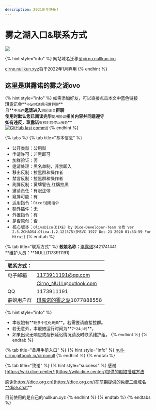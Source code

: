 ```yaml
---
description: 2021新年快乐!
---
```


# 雾之湖入口&联系方式

![](.gitbook/assets/⑨.png)

{% hint style="info" %}
网站域名迁移至[cirno.nullkun.icu](https://cirno.nullkun.icu/)

[cirno.nullkun.xyz](https://cirno.nullkun.xyz)将于2022年1月弃用
{% endhint %}

## 这里是琪露诺的雾之湖ovo

{% hint style="info" %}
如需添加好友，可以直接点击本文中蓝色链接  
琪露诺会**`不定时清理闲置群聊`**  
且**`不允许`**邀请进入**`跑团无关`**群聊  
使用时默认您已阅读完毕**`使用协议`**相关内容并同意遵守  
如有违反，琪露诺**`有权对您停止服务`**  
[![GitHub last commit](https://img.shields.io/github/last-commit/Cirno-NULL/Cirno_docs?label=%E6%9C%AC%E6%89%8B%E5%86%8C%E6%9C%80%E5%90%8E%E6%9B%B4%E6%96%B0%E4%BA%8E&style=flat-square)](https://github.com/Cirno-NULL/Cirno_docs)
{% endhint %}

{% tabs %}
{% tab title="基本信息" %}
* 公开类型：公用型
* 申请许可：非黑即可
* 加群验证：否
* 邀请处理：黑名单制，非禁即入
* 移出反制：拉黑群和操作者
* 禁言反制：拉黑群和操作者
* 刷屏反制：黄牌警告,红牌拉黑
* 邀请责任：有限连带
* 窥屏可能：有
* 适用指令：`Dice!通用指令`
* 额外插件：无
* 外置指令：有
* 是否原创：否
* 核心版本：`OlivaDice(DIXE) by Dice-Developer-Team 仑质 Ver 2.5.2CHAOS4.Oliva.1.2.12(575)[MSVC 1927 Dec 23 2020 01:33:59 For Mirai]`
{% endtab %}

{% tab title="联系方式" %}
**骰娘名称：**[琪露诺](https://wpa.qq.com/msgrd?v=3&uin=3421741441&site=qq&menu=yes)3421741441  
**维护人员：**NULL\(1173911191\)

| 联系方式： |  |
| :--- | :--- |
| 电子邮箱 | [1173911191@qq.com](mailto:1173911191@qq.com) |
|  | [Cirno\_NULL@outlook.com](mailto:Cirno_NULL@outlook.com) |
| QQ | 1173911191 |
| 骰娘用户群 | [琪露诺的雾之湖](https://qm.qq.com/cgi-bin/qm/qr?k=KOgaj0zfGpfg84WTPFXkAT5itubpW-o7&jump_from=webapi)1077888558 |

{% hint style="info" %}
* 本骰娘有**`较多个性化元素`**。若需要请直接拉群。
* 若无意外，本骰娘运行时间为**`7*24小时`**。
* 如果出现无响应或超长延迟情况请及时联系维护组。 
{% endhint %}
{% endtab %}

{% tab title="备用手册入口" %}
{% hint style="info" %}
[null-cirno.gitbook.io/cirnonull](https://null-cirno.gitbook.io/cirnonull)
{% endhint %}
{% endtab %}

{% tab title="致谢" %}
{% hint style="success" %}
感谢[https://wiki.dice.center/](https://wiki.dice.center/)提供的骰娘搭建方法

感谢[https://dice.org.cn](https://dice.org.cn/)在前期提供的免费二级域名**dice.chat**

目前使用的是自己的nullkun.xyz
{% endhint %}
{% endtab %}
{% endtabs %}

